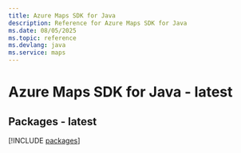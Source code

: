 ```yaml
---
title: Azure Maps SDK for Java
description: Reference for Azure Maps SDK for Java
ms.date: 08/05/2025
ms.topic: reference
ms.devlang: java
ms.service: maps
---
```

# Azure Maps SDK for Java - latest
## Packages - latest
[!INCLUDE [packages](maps-index.md)]